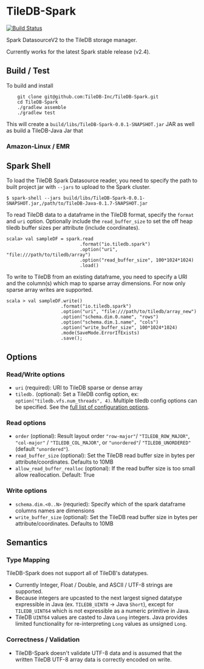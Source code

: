 # TileDB-Spark
[![Build Status](https://travis-ci.com/TileDB-Inc/TileDB-Spark.svg?branch=master)](https://travis-ci.com/TileDB-Inc/TileDB-Spark)

Spark DatasourceV2 to the TileDB storage manager.

Currently works for the latest Spark stable release (v2.4).

## Build / Test

To build and install

```
    git clone git@github.com:TileDB-Inc/TileDB-Spark.git
    cd TileDB-Spark
    ./gradlew assemble
    ./gradlew test
```

This will create a `build/libs/TileDB-Spark-0.0.1-SNAPSHOT.jar` JAR as well as build a TileDB-Java Jar that

### Amazon-Linux / EMR

## Spark Shell

To load the TileDB Spark Datasource reader, 
you need to specify the path to built project jar with `--jars` to upload to the Spark cluster.

    $ spark-shell --jars build/libs/TileDB-Spark-0.0.1-SNAPSHOT.jar,/path/to/TileDB-Java-0.1.7-SNAPSHOT.jar

To read TileDB data to a dataframe in the TileDB format, specify the `format` and `uri` option.
Optionally include the `read_buffer_size` to set the off heap tiledb buffer sizes per attribute (include coordinates).
 
    scala> val sampleDF = spark.read
                               .format("io.tiledb.spark")
                               .option("uri", "file:///path/to/tiledb/array")
                               .option("read_buffer_size", 100*1024*1024)
                               .load()
  
To write to TileDB from an existing dataframe, you need to specify a URI and the column(s) which map to sparse array dimensions.  For now only sparse array writes are supported.

    scala > val sampleDF.write()
                        .format("io.tiledb.spark")
                        .option("uri", "file:///path/to/tiledb/array_new")                          
                        .option("schema.dim.0.name", "rows")
                        .option("schema.dim.1.name", "cols")
                        .option("write_buffer_size", 100*1024*1024)
                        .mode(SaveMode.ErrorIfExists)
                        .save();

## Options

### Read/Write options
* `uri` (required): URI to TileDB sparse or dense array
* `tiledb.` (optional): Set a TileDB config option, ex: `option("tiledb.vfs.num_threads", 4)`.  Multiple tiledb config options can be specified.  See the [full list of configuration options](https://docs.tiledb.io/en/latest/tutorials/config.html?highlight=config#summary-of-parameters).

### Read options
* `order` (optional): Result layout order `"row-major"`/ `"TILEDB_ROW_MAJOR"`, `"col-major"` / `"TILEDB_COL_MAJOR"`, or `"unordered"`/ `"TILEDB_UNORDERED"` (default `"unordered"`).
* `read_buffer_size` (optional): Set the TileDB read buffer size in bytes per attribute/coordinates. Defaults to 10MB
* `allow_read_buffer_realloc` (optional): If the read buffer size is too small allow reallocation. Default: True

### Write options
* `schema.dim.<0..N>` (requried): Specify which of the spark dataframe columns names are dimensions
* `write_buffer_size` (optional): Set the TileDB read buffer size in bytes per attribute/coordinates. Defaults to 10MB

## Semantics

### Type Mapping

TileDB-Spark does not support all of TileDB's datatypes.  

* Currently Integer, Float / Double, and ASCII / UTF-8 strings are supported.
* Because integers are upcasted to the next largest signed datatype expressible in Java (ex. `TILEDB_UINT8` -> Java `Short`),
except for `TILEDB_UINT64` which is not expressible as a numeric primitive in Java.
* TileDB `UINT64` values are casted to Java `Long` integers.  Java provides limited functionality for re-interpreting `Long` values as unsigned `Long`.

### Correctness / Validation

* TileDB-Spark doesn't validate UTF-8 data and is assumed that the written TileDB UTF-8 array data is correctly encoded on write.
